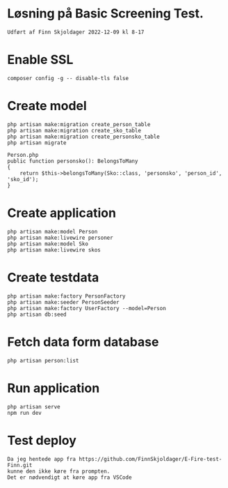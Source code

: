 # Løsning på Basic Screening Test.
    Udført af Finn Skjoldager 2022-12-09 kl 8-17

# Enable SSL
    composer config -g -- disable-tls false

# Create model
    php artisan make:migration create_person_table
    php artisan make:migration create_sko_table
    php artisan make:migration create_personsko_table
    php artisan migrate

    Person.php
    public function personsko(): BelongsToMany
    {
        return $this->belongsToMany(Sko::class, 'personsko', 'person_id', 'sko_id');
    }

# Create application
    php artisan make:model Person
    php artisan make:livewire personer
    php artisan make:model Sko
    php artisan make:livewire skos

# Create testdata
    php artisan make:factory PersonFactory
    php artisan make:seeder PersonSeeder
    php artisan make:factory UserFactory --model=Person
    php artisan db:seed

# Fetch data form database
    php artisan person:list

# Run application
    php artisan serve
    npm run dev

# Test deploy
    Da jeg hentede app fra https://github.com/FinnSkjoldager/E-Fire-test-Finn.git
    kunne den ikke køre fra prompten.
    Det er nødvendigt at køre app fra VSCode